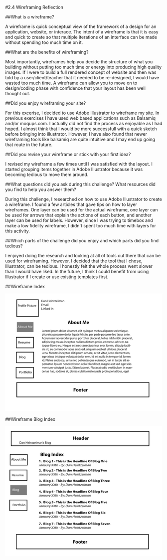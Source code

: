 #2.4 Wireframing Reflection

##What is a wireframe?

A wireframe is quick conceptual view of the framework of a design for an application, website, or interace. The intent of a wireframe is that it is easy and quick to create so that multiple iterations of an interface can be made without spending too much time on it.

##What are the benefits of wireframing?

Most importantly, wireframes help you decide the structure of what you building without putting too much time or energy into producing high quality images. If I were to build a full rendered concept of website and then was told by a user/client/teacher that it needed to be re-designed, I would have wasted too much time. A wireframe can allow you to move on to design/coding phase with confidence that your layout has been well thought out.

##Did you enjoy wireframing your site?

For this excerise, I decided to use Adobe Illustrator to wireframe my site. In previous exercises I have used web based applications such as Balsamiq and/or moqups.com. I actually did not find the process as enjoyable as I had hoped. I almost think that I would be more successfull with a quick sketch before bringing into illustrator. However, I have also found that newer wireframing tools like balsamiq are quite intuitive and I may end up going that route in the future.

##Did you revise your wireframe or stick with your first idea?

I revised my wireframe a few times until I was satisfied with the layout. I started grouping items together in Adobe Illustrator because it was becoming tedious to move them around.

##What questions did you ask during this challenge? What resources did you find to help you answer them?

During this challenge, I researched on how to use Adobe Illustrator to create a wireframe. I found a few articles that gave tips on how to layer wireframes. One layer can be used for the actual wireframe, one layer can be used for arrows that explain the actions of each button, and another layer can be used for labels. However, since I was trying to timebox and make a low fidelity wireframe, I didn't spent too much time with layers for this activity.

##Which parts of the challenge did you enjoy and which parts did you find tedious?

I enjoyed doing the research and looking at all of tools out there that can be used for wireframing. However, I decided that the tool that I chose, Illustrator, can be tedious. I honestly felt the whole process went slower than I would have liked. In the future, I think I could benefit from using Illustrator if I create or use existing templates first.

##Wireframe Index

![Wireframe Index](imgs/wireframe_index.jpg)

##Wireframe Blog Index

![Wireframe Blog Index](imgs/wireframe-blog-index.jpg)